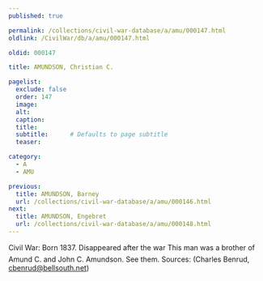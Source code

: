 ```yaml
---
published: true

permalink: /collections/civil-war-database/a/amu/000147.html
oldlink: /CivilWar/db/a/amu/000147.html

oldid: 000147

title: AMUNDSON, Christian C.

pagelist:
  exclude: false
  order: 147
  image: 
  alt:
  caption:
  title:
  subtitle:      # Defaults to page subtitle
  teaser:

category: 
  - A 
  - AMU

previous:
  title: AMUNDSON, Barney
  url: /collections/civil-war-database/a/amu/000146.html  
next:
  title: AMUNDSON, Engebret
  url: /collections/civil-war-database/a/amu/000148.html   
---
```

Civil War: Born 1837. &#147;Disappeared after the war&#148; This man was a brother of Amund C. and John C. Amundson. See them. Sources: (Charles Benrud, [cbenrud@bellsouth.net](mailto:cbenrud@bellsouth.net))